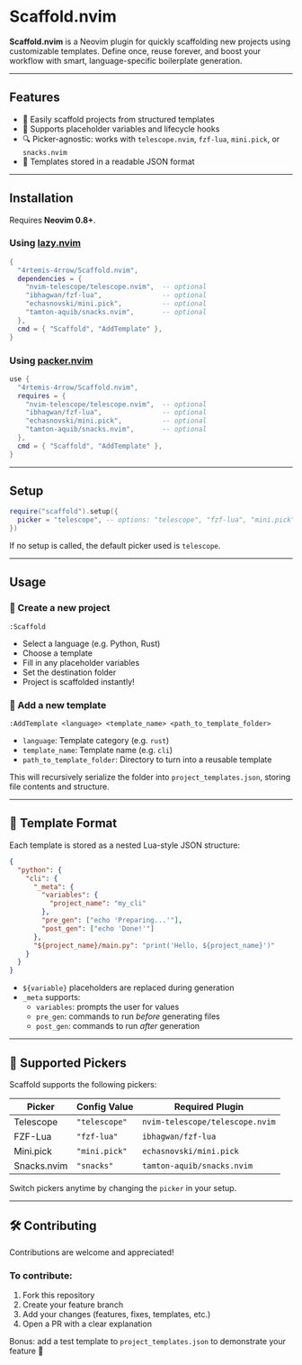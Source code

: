 # Scaffold.nvim

**Scaffold.nvim** is a Neovim plugin for quickly scaffolding new projects using customizable templates. Define once, reuse forever, and boost your workflow with smart, language-specific boilerplate generation.

---

## Features

- 🧱 Easily scaffold projects from structured templates
- 🔁 Supports placeholder variables and lifecycle hooks
- 🔍 Picker-agnostic: works with `telescope.nvim`, `fzf-lua`, `mini.pick`, or `snacks.nvim`
- 📁 Templates stored in a readable JSON format

---

## Installation

Requires **Neovim 0.8+**.

### Using [lazy.nvim](https://github.com/folke/lazy.nvim)

```lua
{
  "4rtemis-4rrow/Scaffold.nvim",
  dependencies = {
    "nvim-telescope/telescope.nvim",  -- optional
    "ibhagwan/fzf-lua",               -- optional
    "echasnovski/mini.pick",          -- optional
    "tamton-aquib/snacks.nvim",       -- optional
  },
  cmd = { "Scaffold", "AddTemplate" },
}
```

### Using [packer.nvim](https://github.com/wbthomason/packer.nvim)

```lua
use {
  "4rtemis-4rrow/Scaffold.nvim",
  requires = {
    "nvim-telescope/telescope.nvim",  -- optional
    "ibhagwan/fzf-lua",               -- optional
    "echasnovski/mini.pick",          -- optional
    "tamton-aquib/snacks.nvim",       -- optional
  },
  cmd = { "Scaffold", "AddTemplate" },
}
```

---

## Setup

```lua
require("scaffold").setup({
  picker = "telescope", -- options: "telescope", "fzf-lua", "mini.pick", "snacks"
})
```

If no setup is called, the default picker used is `telescope`.

---

## Usage

### 🚀 Create a new project

```vim
:Scaffold
```

- Select a language (e.g. Python, Rust)
- Choose a template
- Fill in any placeholder variables
- Set the destination folder
- Project is scaffolded instantly!

### 🧩 Add a new template

```vim
:AddTemplate <language> <template_name> <path_to_template_folder>
```

- `language`: Template category (e.g. `rust`)
- `template_name`: Template name (e.g. `cli`)
- `path_to_template_folder`: Directory to turn into a reusable template

This will recursively serialize the folder into `project_templates.json`, storing file contents and structure.

---

## 🧠 Template Format

Each template is stored as a nested Lua-style JSON structure:

```json
{
  "python": {
    "cli": {
      "_meta": {
        "variables": {
          "project_name": "my_cli"
        },
        "pre_gen": ["echo 'Preparing...'"],
        "post_gen": ["echo 'Done!'"]
      },
      "${project_name}/main.py": "print('Hello, ${project_name}')"
    }
  }
}
```

- `${variable}` placeholders are replaced during generation
- `_meta` supports:
  - `variables`: prompts the user for values
  - `pre_gen`: commands to run *before* generating files
  - `post_gen`: commands to run *after* generation

---

## 🔧 Supported Pickers

Scaffold supports the following pickers:

| Picker       | Config Value | Required Plugin                         |
|--------------|--------------|------------------------------------------|
| Telescope    | `"telescope"`| `nvim-telescope/telescope.nvim`         |
| FZF-Lua      | `"fzf-lua"`  | `ibhagwan/fzf-lua`                      |
| Mini.pick    | `"mini.pick"`| `echasnovski/mini.pick`                 |
| Snacks.nvim  | `"snacks"`   | `tamton-aquib/snacks.nvim`             |

Switch pickers anytime by changing the `picker` in your setup.

---

## 🛠 Contributing

Contributions are welcome and appreciated!

### To contribute:

1. Fork this repository
2. Create your feature branch
3. Add your changes (features, fixes, templates, etc.)
4. Open a PR with a clear explanation

Bonus: add a test template to `project_templates.json` to demonstrate your feature 🚀

